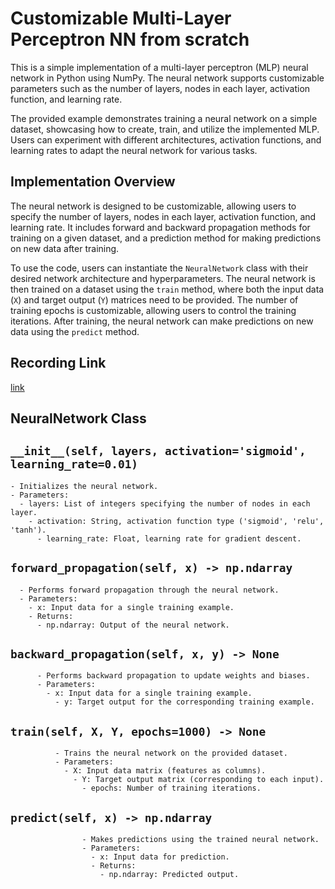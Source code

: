 # Customizable Multi-Layer Perceptron NN from scratch
This is a simple implementation of a multi-layer perceptron (MLP) neural network in Python using NumPy. The neural network supports customizable parameters such as the number of layers, nodes in each layer, activation function, and learning rate.

The provided example demonstrates training a neural network on a simple dataset, showcasing how to create, train, and utilize the implemented MLP. Users can experiment with different architectures, activation functions, and learning rates to adapt the neural network for various tasks.

## Implementation Overview
The neural network is designed to be customizable, allowing users to specify the number of layers, nodes in each layer, activation function, and learning rate. 
It includes forward and backward propagation methods for training on a given dataset, and a prediction method for making predictions on new data after training.

To use the code, users can instantiate the `NeuralNetwork` class with their desired network architecture and hyperparameters. 
The neural network is then trained on a dataset using the `train` method, where both the input data (`X`) and target output (`Y`) matrices need to be provided. 
The number of training epochs is customizable, allowing users to control the training iterations. After training, the neural network can make predictions on new data using the `predict` method.

## Recording Link
[link](https://drive.google.com/drive/folders/1j8dxdIk-yS2lx3HewK9ifiThJKBI-gxM?usp=sharing)

## NeuralNetwork Class

## `__init__(self, layers, activation='sigmoid', learning_rate=0.01)`
```
- Initializes the neural network.
- Parameters:
  - layers: List of integers specifying the number of nodes in each layer.
    - activation: String, activation function type ('sigmoid', 'relu', 'tanh').
      - learning_rate: Float, learning rate for gradient descent.
```
## `forward_propagation(self, x) -> np.ndarray`
      - Performs forward propagation through the neural network.
      - Parameters:
        - x: Input data for a single training example.
        - Returns:
          - np.ndarray: Output of the neural network.

## `backward_propagation(self, x, y) -> None`
          - Performs backward propagation to update weights and biases.
          - Parameters:
            - x: Input data for a single training example.
              - y: Target output for the corresponding training example.

## `train(self, X, Y, epochs=1000) -> None`
              - Trains the neural network on the provided dataset.
              - Parameters:
                - X: Input data matrix (features as columns).
                  - Y: Target output matrix (corresponding to each input).
                    - epochs: Number of training iterations.

## `predict(self, x) -> np.ndarray`
                    - Makes predictions using the trained neural network.
                    - Parameters:
                      - x: Input data for prediction.
                      - Returns:
                        - np.ndarray: Predicted output.